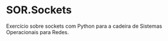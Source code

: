 # SOR.Sockets
Exercício sobre sockets com Python para a cadeira de Sistemas Operacionais para Redes.
